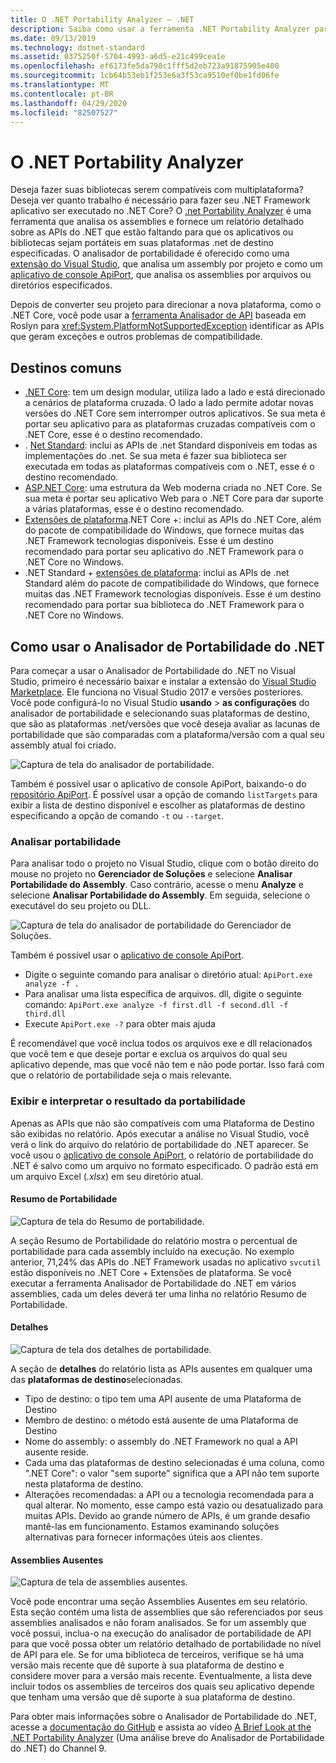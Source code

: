 ```yaml
---
title: O .NET Portability Analyzer – .NET
description: Saiba como usar a ferramenta .NET Portability Analyzer para avaliar a portabilidade do seu código entre as várias implementações de .NET, incluindo .NET Core, .NET Standard, UWP e Xamarin.
ms.date: 09/13/2019
ms.technology: dotnet-standard
ms.assetid: 0375250f-5704-4993-a6d5-e21c499cea1e
ms.openlocfilehash: ef6173fe5da798c1fff5d2eb723a91875905e400
ms.sourcegitcommit: 1cb64b53eb1f253e6a3f53ca9510ef0be1fd06fe
ms.translationtype: MT
ms.contentlocale: pt-BR
ms.lasthandoff: 04/29/2020
ms.locfileid: "82507527"
---
```

# <a name="the-net-portability-analyzer"></a>O .NET Portability Analyzer

Deseja fazer suas bibliotecas serem compatíveis com multiplataforma? Deseja ver quanto trabalho é necessário para fazer seu .NET Framework aplicativo ser executado no .NET Core? O [.net Portability Analyzer](https://github.com/microsoft/dotnet-apiport) é uma ferramenta que analisa os assemblies e fornece um relatório detalhado sobre as APIs do .NET que estão faltando para que os aplicativos ou bibliotecas sejam portáteis em suas plataformas .net de destino especificadas. O analisador de portabilidade é oferecido como uma [extensão do Visual Studio](https://marketplace.visualstudio.com/items?itemName=ConnieYau.NETPortabilityAnalyzer), que analisa um assembly por projeto e como um [aplicativo de console ApiPort](https://aka.ms/apiportdownload), que analisa os assemblies por arquivos ou diretórios especificados.

Depois de converter seu projeto para direcionar a nova plataforma, como o .NET Core, você pode usar a [ferramenta Analisador de API](api-analyzer.md) baseada em Roslyn para <xref:System.PlatformNotSupportedException> identificar as APIs que geram exceções e outros problemas de compatibilidade.

## <a name="common-targets"></a>Destinos comuns

- [.NET Core](../../core/index.yml): tem um design modular, utiliza lado a lado e está direcionado a cenários de plataforma cruzada. O lado a lado permite adotar novas versões do .NET Core sem interromper outros aplicativos. Se sua meta é portar seu aplicativo para as plataformas cruzadas compatíveis com o .NET Core, esse é o destino recomendado.
- . [Net Standard](../../standard/net-standard.md): inclui as APIs de .net Standard disponíveis em todas as implementações do .net. Se sua meta é fazer sua biblioteca ser executada em todas as plataformas compatíveis com o .NET, esse é o destino recomendado.
- [ASP.NET Core](/aspnet/core): uma estrutura da Web moderna criada no .NET Core. Se sua meta é portar seu aplicativo Web para o .NET Core para dar suporte a várias plataformas, esse é o destino recomendado.
- [Extensões de plataforma](../../core/porting/windows-compat-pack.md).NET Core +: inclui as APIs do .NET Core, além do pacote de compatibilidade do Windows, que fornece muitas das .NET Framework tecnologias disponíveis. Esse é um destino recomendado para portar seu aplicativo do .NET Framework para o .NET Core no Windows.
- .NET Standard + [extensões de plataforma](../../core/porting/windows-compat-pack.md): inclui as APIs de .net Standard além do pacote de compatibilidade do Windows, que fornece muitas das .NET Framework tecnologias disponíveis. Esse é um destino recomendado para portar sua biblioteca do .NET Framework para o .NET Core no Windows.

## <a name="how-to-use-the-net-portability-analyzer"></a>Como usar o Analisador de Portabilidade do .NET

Para começar a usar o Analisador de Portabilidade do .NET no Visual Studio, primeiro é necessário baixar e instalar a extensão do [Visual Studio Marketplace](https://marketplace.visualstudio.com/items?itemName=ConnieYau.NETPortabilityAnalyzer). Ele funciona no Visual Studio 2017 e versões posteriores. Você pode configurá-lo no Visual Studio **usando** > **as configurações** do analisador de portabilidade e selecionando suas plataformas de destino, que são as plataformas .net/versões que você deseja avaliar as lacunas de portabilidade que são comparadas com a plataforma/versão com a qual seu assembly atual foi criado.

![Captura de tela do analisador de portabilidade.](./media/portability-analyzer/portability-screenshot.png)

Também é possível usar o aplicativo de console ApiPort, baixando-o do [repositório ApiPort](https://aka.ms/apiportdownload). É possível usar a opção de comando `listTargets` para exibir a lista de destino disponível e escolher as plataformas de destino especificando a opção de comando `-t` ou `--target`.

### <a name="analyze-portability"></a>Analisar portabilidade
Para analisar todo o projeto no Visual Studio, clique com o botão direito do mouse no projeto no **Gerenciador de Soluções** e selecione **Analisar Portabilidade do Assembly**. Caso contrário, acesse o menu **Analyze** e selecione **Analisar Portabilidade do Assembly**. Em seguida, selecione o executável do seu projeto ou DLL.

![Captura de tela do analisador de portabilidade do Gerenciador de Soluções.](./media/portability-analyzer/portability-solution-explorer.png)

Também é possível usar o [aplicativo de console ApiPort](https://aka.ms/apiportdownload).

- Digite o seguinte comando para analisar o diretório atual: `ApiPort.exe analyze -f .`
- Para analisar uma lista específica de arquivos. dll, digite o seguinte comando: `ApiPort.exe analyze -f first.dll -f second.dll -f third.dll`
- Execute `ApiPort.exe -?` para obter mais ajuda

É recomendável que você inclua todos os arquivos exe e dll relacionados que você tem e que deseje portar e exclua os arquivos do qual seu aplicativo depende, mas que você não tem e não pode portar. Isso fará com que o relatório de portabilidade seja o mais relevante.

### <a name="view-and-interpret-portability-result"></a>Exibir e interpretar o resultado da portabilidade

Apenas as APIs que não são compatíveis com uma Plataforma de Destino são exibidas no relatório.
Após executar a análise no Visual Studio, você verá o link do arquivo do relatório de portabilidade do .NET aparecer. Se você usou o [aplicativo de console ApiPort](https://aka.ms/apiportdownload), o relatório de portabilidade do .NET é salvo como um arquivo no formato especificado. O padrão está em um arquivo Excel (*.xlsx*) em seu diretório atual.

#### <a name="portability-summary"></a>Resumo de Portabilidade

![Captura de tela do Resumo de portabilidade.](./media/portability-analyzer/api-catalog-portablility-summary.png)

A seção Resumo de Portabilidade do relatório mostra o percentual de portabilidade para cada assembly incluído na execução. No exemplo anterior, 71,24% das APIs do .NET Framework usadas no aplicativo `svcutil` estão disponíveis no .NET Core + Extensões de plataforma. Se você executar a ferramenta Analisador de Portabilidade do .NET em vários assemblies, cada um deles deverá ter uma linha no relatório Resumo de Portabilidade.

#### <a name="details"></a>Detalhes

![Captura de tela dos detalhes de portabilidade.](./media/portability-analyzer/api-catalog-portablility-details.png)

A seção de **detalhes** do relatório lista as APIs ausentes em qualquer uma das **plataformas de destino**selecionadas.

- Tipo de destino: o tipo tem uma API ausente de uma Plataforma de Destino
- Membro de destino: o método está ausente de uma Plataforma de Destino
- Nome do assembly: o assembly do .NET Framework no qual a API ausente reside.
- Cada uma das plataformas de destino selecionadas é uma coluna, como ".NET Core": o valor "sem suporte" significa que a API não tem suporte nesta plataforma de destino.
- Alterações recomendadas: a API ou a tecnologia recomendada para a qual alterar. No momento, esse campo está vazio ou desatualizado para muitas APIs. Devido ao grande número de APIs, é um grande desafio mantê-las em funcionamento. Estamos examinando soluções alternativas para fornecer informações úteis aos clientes.

#### <a name="missing-assemblies"></a>Assemblies Ausentes

![Captura de tela de assemblies ausentes.](./media/portability-analyzer/api-catalog-missing-assemblies.png)

Você pode encontrar uma seção Assemblies Ausentes em seu relatório. Esta seção contém uma lista de assemblies que são referenciados por seus assemblies analisados e não foram analisados. Se for um assembly que você possui, inclua-o na execução do analisador de portabilidade de API para que você possa obter um relatório detalhado de portabilidade no nível de API para ele. Se for uma biblioteca de terceiros, verifique se há uma versão mais recente que dê suporte à sua plataforma de destino e considere mover para a versão mais recente. Eventualmente, a lista deve incluir todos os assemblies de terceiros dos quais seu aplicativo depende que tenham uma versão que dê suporte à sua plataforma de destino.

Para obter mais informações sobre o Analisador de Portabilidade do .NET, acesse a [documentação do GitHub](https://github.com/Microsoft/dotnet-apiport#documentation) e assista ao vídeo [A Brief Look at the .NET Portability Analyzer](https://channel9.msdn.com/Blogs/Seth-Juarez/A-Brief-Look-at-the-NET-Portability-Analyzer) (Uma análise breve do Analisador de Portabilidade do .NET) do Channel 9.
